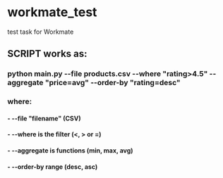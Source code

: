 # workmate_test
test task for Workmate
## SCRIPT works as:
### python main.py --file products.csv --where "rating>4.5" --aggregate "price=avg" --order-by "rating=desc"
### where:
#### - --file "filename" (CSV)
#### - --where is the filter (<, > or =)
#### - --aggregate is functions (min, max, avg)
#### - --order-by range (desc, asc)

